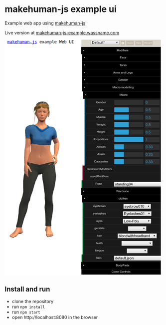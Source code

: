 # makehuman-js example ui

Example web app using [makehuman-js](https://github.com/makehuman-js/makehuman-js)

Live version at [makehuman-js-example.wassname.com](http://makehuman-js-example.wassname.com/)

![](docs/screenshot.png)

## Install and run

- clone the repository
- run `npm install`
- run `npm start`
- open http://localhost:8080 in the browser
